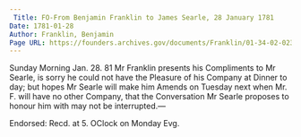 ```yaml
---
 Title: FO-From Benjamin Franklin to James Searle, 28 January 1781
Date: 1781-01-28
Author: Franklin, Benjamin
Page URL: https://founders.archives.gov/documents/Franklin/01-34-02-0237
---
```


Sunday Morning Jan. 28. 81
Mr Franklin presents his Compliments to Mr Searle, is sorry he could not have the Pleasure of his Company at Dinner to day; but hopes Mr Searle will make him Amends on Tuesday next when Mr. F. will have no other Company, that the Conversation Mr Searle proposes to honour him with may not be interrupted.—
 
Endorsed: Recd. at 5. OClock on Monday Evg.


